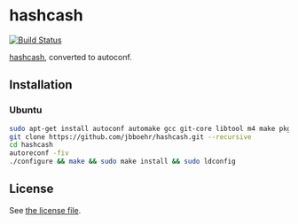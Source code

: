 # hashcash

[![Build Status](https://travis-ci.org/jbboehr/hashcash.svg?branch=master)](https://travis-ci.org/jbboehr/hashcash)

[hashcash](http://www.hashcash.org/), converted to autoconf.

## Installation

### Ubuntu 

```bash
sudo apt-get install autoconf automake gcc git-core libtool m4 make pkg-config
git clone https://github.com/jbboehr/hashcash.git --recursive
cd hashcash
autoreconf -fiv
./configure && make && sudo make install && sudo ldconfig
```

## License

See [the license file](https://github.com/jbboehr/hashcash/blob/master/LICENSE).

